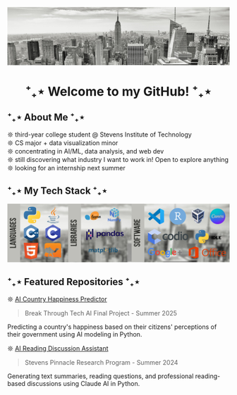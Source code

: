 ![black and white image of new york city](https://github.com/angeleanne-enriquez/angeleanne-enriquez/blob/main/black-white-city.jpg)

# <p align=center> ⁺₊⋆ Welcome to my GitHub! ⁺₊⋆ 

## ⁺₊⋆ About Me ⁺₊⋆
𖤓 third-year college student @ Stevens Institute of Technology<br/>
𖤓 CS major + data visualization minor<br/>
𖤓 concentrating in AI/ML, data analysis, and web dev<br/>
𖤓 still discovering what industry I want to work in! Open to explore anything<br/> 
𖤓 looking for an internship next summer<br/>

## ⁺₊⋆ My Tech Stack ⁺₊⋆
![my tech stack](https://github.com/angeleanne-enriquez/angeleanne-enriquez/blob/main/tech%20stack.png)

## ⁺₊⋆ Featured Repositories ⁺₊⋆
𖤓 [AI Country Happiness Predictor](https://github.com/angeleanne-enriquez/BTTAI-CountryHappinessPredictor)
> Break Through Tech AI Final Project - Summer 2025


Predicting a country's happiness based on their citizens' perceptions of their government using AI modeling in Python.

𖤓 [AI Reading Discussion Assistant](https://github.com/angeleanne-enriquez/SIT-AIReadingDiscussionAssistant)
> Stevens Pinnacle Research Program - Summer 2024


Generating text summaries, reading questions, and professional reading-based discussions using Claude AI in Python.

